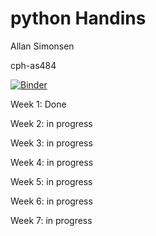 # python Handins
Allan Simonsen

cph-as484

[![Binder](https://mybinder.org/badge_logo.svg)](https://mybinder.org/v2/gh/AllanSimonsen789/python_handins/master)

Week 1: Done

Week 2: in progress

Week 3: in progress

Week 4: in progress

Week 5: in progress

Week 6: in progress

Week 7: in progress
